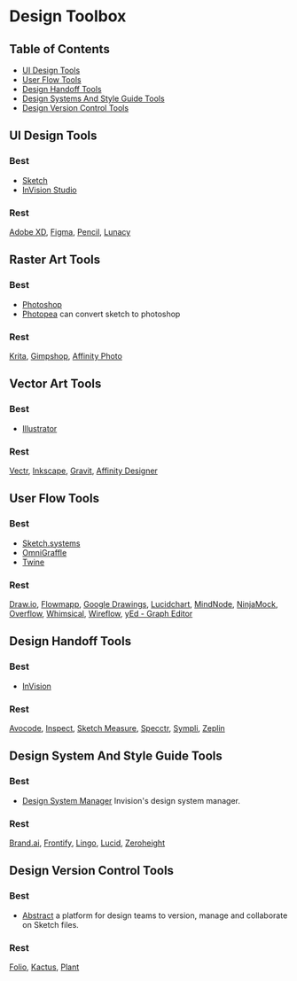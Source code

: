 # Design Toolbox

## Table of Contents

* [UI Design Tools](#ui-design-tools)
* [User Flow Tools](#user-flow-tools)
* [Design Handoff Tools](#design-handoff-tools)
* [Design Systems And Style Guide Tools](#design-system-and-style-guide-tools)
* [Design Version Control Tools](#design-version-control-tools)

## UI Design Tools

### Best
* [Sketch](https://www.sketchapp.com/)
* [InVision Studio](https://www.invisionapp.com/studio)

### Rest
[Adobe XD](https://www.adobe.com/products/xd.html), [Figma](https://www.figma.com/), [Pencil](https://pencil.evolus.vn/), [Lunacy](https://icons8.com/lunacy)

## Raster Art Tools

### Best
* [Photoshop](https://www.adobe.com/products/photoshop.html)
* [Photopea](https://www.photopea.com/) can convert sketch to photoshop

### Rest
[Krita](https://krita.org/en/), [Gimpshop](https://www.gimpshop.com/), [Affinity Photo](https://affinity.serif.com/en-gb/photo/desktop/)

## Vector Art Tools

### Best
* [Illustrator](https://www.adobe.com/products/illustrator.html)

### Rest
[Vectr](https://vectr.com/), [Inkscape](https://inkscape.org/), [Gravit](https://designer.io/), [Affinity Designer](https://affinity.serif.com/en-gb/designer/)

## User Flow Tools

### Best

* [Sketch.systems](https://sketch.systems/)
* [OmniGraffle](https://www.omnigroup.com/omnigraffle/)
* [Twine](http://twinery.org/)

### Rest
[Draw.io](https://www.draw.io/), [Flowmapp](https://flowmapp.com/), [Google Drawings](https://docs.google.com/drawings/), [Lucidchart](https://www.lucidchart.com/), [MindNode](https://mindnode.com/), [NinjaMock](https://ninjamock.com/), [Overflow](https://overflow.io/), [Whimsical](https://whimsical.co/), [Wireflow](http://wireflow.co), [yEd - Graph Editor](https://www.yworks.com/products/yed)

## Design Handoff Tools

### Best

* [InVision](https://www.invisionapp.com/)
### Rest

[Avocode](https://avocode.com), [Inspect](https://www.invisionapp.com/feature/inspect/), [Sketch Measure](https://github.com/utom/sketch-measure), [Specctr](https://specctr.com), [Sympli](https://sympli.io), [Zeplin](https://zeplin.io/)

## Design System And Style Guide Tools

### Best
* [Design System Manager](https://www.invisionapp.com/design-system-manager/) Invision's design system manager.

### Rest

[Brand.ai](https://brand.ai/), [Frontify](https://frontify.com/), [Lingo](https://www.lingoapp.com/), [Lucid](https://lucid.style/), [Zeroheight](https://www.zeroheight.com/)

## Design Version Control Tools

### Best
* [Abstract](https://www.goabstract.com/) a platform for design teams to version, manage and collaborate on Sketch files.

### Rest
[Folio](http://folioformac.com/), [Kactus](https://kactus.io/), [Plant](https://plantapp.io/)
